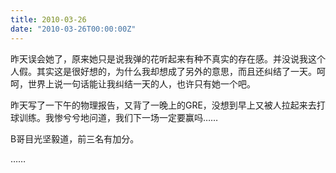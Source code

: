 ```yaml
---
title: 2010-03-26
date: "2010-03-26T00:00:00Z"
---
```


昨天误会她了，原来她只是说我弹的花听起来有种不真实的存在感。并没说我这个人假。其实这是很好想的，为什么我却想成了另外的意思，而且还纠结了一天。呵呵，世界上说一句话能让我纠结一天的人，也许只有她一个吧。

昨天写了一下午的物理报告，又背了一晚上的GRE，没想到早上又被人拉起来去打球训练。我惨兮兮地问道，我们下一场一定要赢吗……

B哥目光坚毅道，前三名有加分。

……
